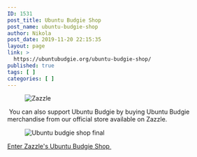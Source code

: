 ```yaml
---
ID: 1531
post_title: Ubuntu Budgie Shop
post_name: ubuntu-budgie-shop
author: Nikola
post_date: 2019-11-20 22:15:35
layout: page
link: >
  https://ubuntubudgie.org/ubuntu-budgie-shop/
published: true
tags: [ ]
categories: [ ]
---
```

<!-- wp:image {"align":"center"} -->
<div class="wp-block-image"><figure class="aligncenter"><img src="https://ubuntubudgie.org/storage/Blog/zazzle.jpg" alt="Zazzle"/></figure></div>
<!-- /wp:image -->

<!-- wp:paragraph -->
<p>&nbsp;You can also support Ubuntu Budgie by buying Ubuntu Budgie merchandise from our official store available on Zazzle.<br></p>
<!-- /wp:paragraph -->

<!-- wp:image {"align":"center"} -->
<div class="wp-block-image"><figure class="aligncenter"><img src="https://ubuntubudgie.org/storage/Shop/ubuntu_budgie_shop_final.png" alt="Ubuntu budgie shop final"/></figure></div>
<!-- /wp:image -->

<!-- wp:paragraph {"align":"center"} -->
<p class="has-text-align-center"><a href="https://zazzle.com.au/ubuntubudgie" class="ek-link">Enter Zazzle's Ubuntu Budgie Shop </a></p>
<!-- /wp:paragraph -->